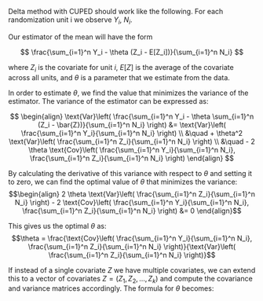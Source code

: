 Delta method with CUPED should work like the following. For each randomization unit i we observe $Y_i$, $N_i$.

Our estimator of the mean will have the form

$$
\frac{\sum_{i=1}^n Y_i - \theta (Z_i - E[Z_i])}{\sum_{i=1}^n N_i}
$$

where $Z_i$ is the covariate for unit $i$, $E[Z]$ is the average of the covariate across all units, and $\theta$ is a parameter that we estimate from the data.


In order to estimate $\theta$, we find the value that minimizes the variance of the estimator. The variance of the estimator can be expressed as:

$$
\begin{align}
\text{Var}\left( \frac{\sum_{i=1}^n Y_i - \theta \sum_{i=1}^n (Z_i - \bar{Z})}{\sum_{i=1}^n N_i} \right)
&= \text{Var}\left( \frac{\sum_{i=1}^n Y_i}{\sum_{i=1}^n N_i} \right)
\\
&\quad +  \theta^2 \text{Var}\left( \frac{\sum_{i=1}^n Z_i}{\sum_{i=1}^n N_i} \right) \\
&\quad - 2 \theta \text{Cov}\left( \frac{\sum_{i=1}^n Y_i}{\sum_{i=1}^n N_i}, \frac{\sum_{i=1}^n Z_i}{\sum_{i=1}^n N_i} \right)
\end{align}
$$


By calculating the derivative of this variance with respect to $\theta$ and setting it to zero, we can find the optimal value of $\theta$ that minimizes the variance:
$$\begin{align}
2 \theta \text{Var}\left( \frac{\sum_{i=1}^n Z_i}{\sum_{i=1}^n N_i} \right) - 2 \text{Cov}\left( \frac{\sum_{i=1}^n Y_i}{\sum_{i=1}^n N_i}, \frac{\sum_{i=1}^n Z_i}{\sum_{i=1}^n N_i} \right) &= 0
\end{align}$$

This gives us the optimal $\theta$ as:
$$\theta = \frac{\text{Cov}\left( \frac{\sum_{i=1}^n Y_i}{\sum_{i=1}^n N_i}, \frac{\sum_{i=1}^n Z_i}{\sum_{i=1}^n N_i} \right)}{\text{Var}\left( \frac{\sum_{i=1}^n Z_i}{\sum_{i=1}^n N_i} \right)}$$

If instead of a single covariate $Z$ we have multiple covariates, we can extend this to a vector of covariates $Z = (Z_1, Z_2, \ldots, Z_k)$ and compute the covariance and variance matrices accordingly. The formula for $\theta$ becomes:
